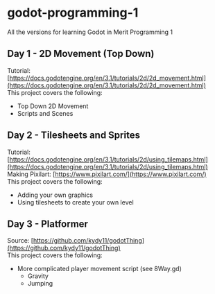 # godot-programming-1
All the versions for learning Godot in Merit Programming 1

## Day 1 - 2D Movement (Top Down)
Tutorial: [https://docs.godotengine.org/en/3.1/tutorials/2d/2d_movement.html](https://docs.godotengine.org/en/3.1/tutorials/2d/2d_movement.html)<br>
This project covers the following:
* Top Down 2D Movement
* Scripts and Scenes

## Day 2 - Tilesheets and Sprites
Tutorial: [https://docs.godotengine.org/en/3.1/tutorials/2d/using_tilemaps.html](https://docs.godotengine.org/en/3.1/tutorials/2d/using_tilemaps.html)<br>
Making Pixilart: [https://www.pixilart.com/](https://www.pixilart.com/)<br>
This project covers the following:
* Adding your own graphics
* Using tilesheets to create your own level

## Day 3 - Platformer
Source: [https://github.com/kydy11/godotThing](https://github.com/kydy11/godotThing)<br>
This project covers the following:
* More complicated player movement script (see 8Way.gd)
  * Gravity
  * Jumping
